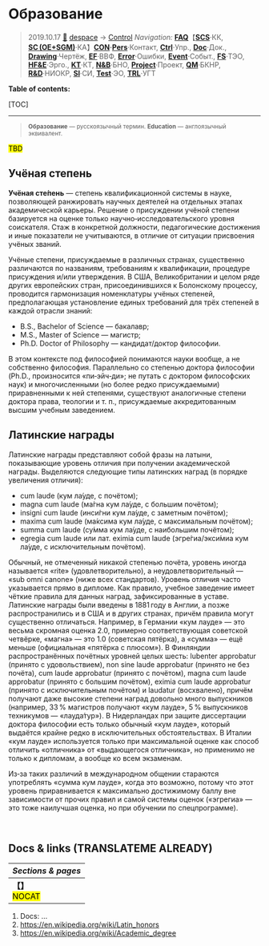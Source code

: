 # Образование
> 2019.10.17 [🚀](../../index/index.md) [despace](index.md) → [Control](control.md)
> *Navigation:*
> **[FAQ](faq.md)**【**[SCS](scs.md)**·КК, **[SC (OE+SGM)](sc.md)**·КА】**[CON](contact.md)·[Pers](person.md)**·Контакт, **[Ctrl](control.md)**·Упр., **[Doc](doc.md)**·Док., **[Drawing](drawing.md)**·Чертёж, **[EF](ef.md)**·ВВФ, **[Error](error.md)**·Ошибки, **[Event](event.md)**·Событ., **[FS](fs.md)**·ТЭО, **[HF&E](hfe.md)**·Эрго., **[KT](kt.md)**·КТ, **[N&B](nnb.md)**·БНО, **[Project](project.md)**·Проект, **[QM](qm.md)**·БКНР, **[R&D](rnd.md)**·НИОКР, **[SI](si.md)**·СИ, **[Test](test.md)**·ЭО, **[TRL](trl.md)**·УГТ

**Table of contents:**

[TOC]

---

> <small>**Образование** — русскоязычный термин. **Education** — англоязычный эквивалент.</small>

<mark>TBD</mark>



## Учёная степень
**Учёная сте́пень** — степень квалификационной системы в науке, позволяющей ранжировать научных деятелей на отдельных этапах академической карьеры. Решение о присуждении учёной степени базируется на оценке только научно‑исследовательского уровня соискателя. Стаж в конкретной должности, педагогические достижения и иные показатели не учитываются, в отличие от ситуации присвоения учёных званий.

Учёные степени, присуждаемые в различных странах, существенно различаются по названиям, требованиям к квалификации, процедуре присуждения и/или утверждения. В США, Великобритании и целом ряде других европейских стран, присоединившихся к Болонскому процессу, проводится гармонизация номенклатуры учёных степеней, предполагающая установление единых требований для трёх степеней в каждой отрасли знаний:

   - B.S., Bachelor of Science — бакалавр;
   - M.S., Master of Science — магистр;
   - Ph.D. Doctor of Philosophy — кандидат/доктор философии.

В этом контексте под философией понимаются науки вообще, а не собственно философия. Параллельно со степенью доктора философии (Ph.D., произносится «пи‑эйч‑ди»; не путать с доктором философских наук) и многочисленными (но более редко присуждаемыми) приравненными к ней степенями, существуют аналогичные степени доктора права, теологии и т. п., присуждаемые аккредитованным высшим учебным заведением.



## Латинские награды
Латинские награды представляют собой фразы на латыни, показывающие уровень отличия при получении академической награды. Выделяются следующие типы латинских наград (в порядке увеличения отличия):

   - cum laude (кум ла́уде, с почётом);
   - magna cum laude (ма́гна кум ла́уде, с большим почётом);
   - insigni cum laude (инси́гни кум ла́уде, с заметным почётом);
   - maxima cum laude (ма́ксима кум ла́уде, с максимальным почётом);
   - summa cum laude (су́мма кум ла́уде, с наибольшим почётом);
   - egregia cum laude или лат. eximia cum laude (эгре́гиа/экси́миа кум ла́уде, с исключительным почётом).

Обычный, не отмеченный никакой степенью почёта, уровень иногда называется «rite» (удовлетворительно), а неудовлетворительный — «sub omni canone» (ниже всех стандартов). Уровень отличия часто указывается прямо в дипломе. Как правило, учебное заведение имеет чёткие правила для данных наград, зафиксированные в уставе. Латинские награды были введены в 1881 году в Англии, а позже распространились и в США и в других странах, причём правила могут существенно отличаться. Например, в Германии «кум лауде» — это весьма скромная оценка 2.0, примерно соответствующая советской четвёрке, «магна» — это 1.0 (советская пятёрка), а «сумма» — ещё меньше (официальная «пятёрка с плюсом»). В Финляндии распространённых почётных уровней целых шесть: lubenter approbatur (принято с удовольствием), non sine laude approbatur (принято не без почёта), cum laude approbatur (принято с почётом), magna cum laude approbatur (принято с большим почётом), eximia cum laude approbatur (принято с исключительным почётом) и laudatur (восхвалено), причём получают даже высокие степени наград довольно много выпускников (например, 33 % магистров получают «кум лауде», 5 % выпускников техникумов — «лауда́тур»). В Нидерландах при защите диссертации доктора философии есть только обычный «кум лауде», который выдаётся крайне редко в исключительных обстоятельствах. В Италии «кум лауде» используется только при максимальной оценке как способ отличить «отличника» от «выдающегося отличника», но применимо не только к дипломам, а вообще ко всем экзаменам.

Из‑за таких различий в международном общении стараются употреблять «сумма кум лауде», когда это возможно, потому что этот уровень приравнивается к максимально достижимому баллу вне зависимости от прочих правил и самой системы оценок («эгрегиа» — это тоже наилучшая оценка, но при обучении по спецпрограмме).



<p style="page-break-after:always"> </p>

## Docs & links (TRANSLATEME ALREADY)
|*Sections & pages*|
|:-|
|**【[](.md)】**<br> <mark>NOCAT</mark>|

   1. Docs: …
   1. <https://en.wikipedia.org/wiki/Latin_honors>
   1. <https://en.wikipedia.org/wiki/Academic_degree>

